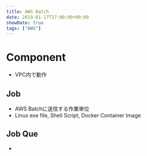 ```yaml
---
title: AWS Batch
date: 2019-01-17T17:00:00+09:00
showDate: true
tags: ["AWS"]
---
```


# Component
- VPC内で動作

## Job
- AWS Batchに送信する作業単位
- Linux exe file, Shell Script, Docker Container Image

## Job Que
-

## 
